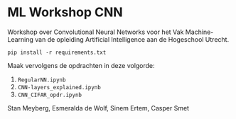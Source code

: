 # ML Workshop CNN

Workshop over Convolutional Neural Networks voor het Vak Machine-Learning van de opleiding Artificial Intelligence aan de Hogeschool Utrecht.


`pip install -r requirements.txt`

Maak vervolgens de opdrachten in deze volgorde:
1. `RegularNN.ipynb`
2. `CNN-layers_explained.ipynb`
3. `CNN_CIFAR_opdr.ipynb`


Stan Meyberg, Esmeralda de Wolf, Sinem Ertem, Casper Smet

